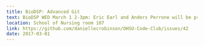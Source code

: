 ```yaml
---
title: BioDSP: Advanced Git
text: BioDSP WED March 1 2-3pm: Eric Earl and Anders Perrone will be presenting on advanced git topics, more details to follow!
location: School of Nursing room 107
link: https://github.com/daniellecrobinson/OHSU-Code-Club/issues/42
date: 2017-03-01 
---
```

